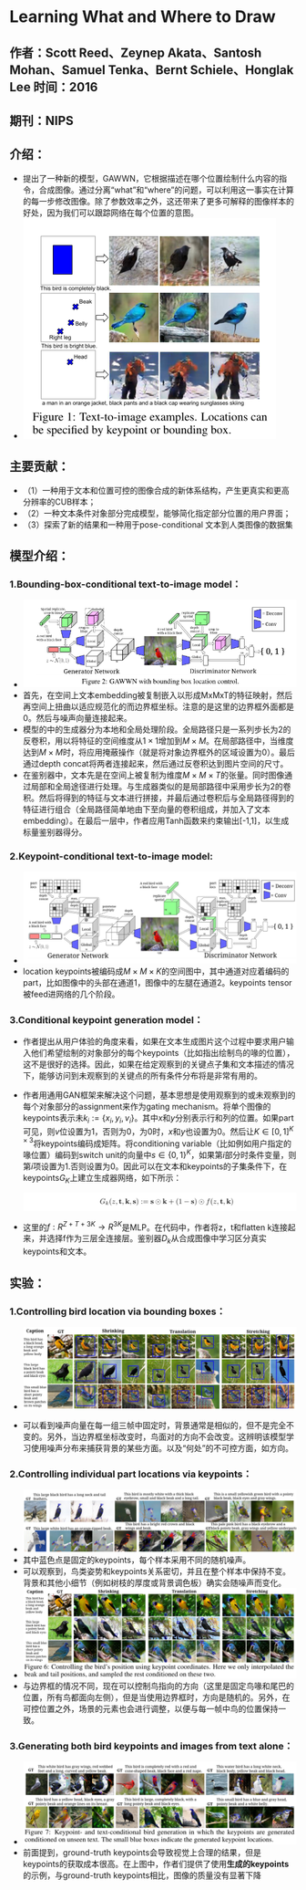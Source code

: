 # Learning What and Where to Draw

## 作者：Scott Reed、Zeynep Akata、Santosh Mohan、Samuel Tenka、Bernt Schiele、Honglak Lee 时间：2016

## 期刊：NIPS 

## 介绍：

- 提出了一种新的模型，GAWWN，它根据描述在哪个位置绘制什么内容的指令，合成图像。通过分离“what”和“where”的问题，可以利用这一事实在计算的每一步修改图像。除了参数效率之外，这还带来了更多可解释的图像样本的好处，因为我们可以跟踪网络在每个位置的意图。
- ![image-20220616153139206](./Learning%20What%20and%20Where%20to%20Draw_img/image-20220616153139206.png)

## 主要贡献：

- （1）一种用于文本和位置可控的图像合成的新体系结构，产生更真实和更高分辨率的CUB样本；
- （2）一种文本条件对象部分完成模型，能够简化指定部分位置的用户界面；
- （3）探索了新的结果和一种用于pose-conditional 文本到人类图像的数据集

## 模型介绍：

### 1.Bounding-box-conditional text-to-image model：

- ![image-20220616154345427](./Learning%20What%20and%20Where%20to%20Draw_img/image-20220616154345427.png)
- 首先，在空间上文本embedding被复制嵌入以形成MxMxT的特征映射，然后再空间上扭曲以适应规范化的而边界框坐标。注意的是这里的边界框外面都是0。然后与噪声向量连接起来。
- 模型的中的生成器分为本地和全局处理阶段。全局路径只是一系列步长为2的反卷积，用以将特征的空间维度从$1\times1$增加到$M \times M$。在局部路径中，当维度达到$M \times M$时，将应用掩蔽操作（就是将对象边界框外的区域设置为0）。最后通过depth concat将两者连接起来，然后通过反卷积达到图片空间的尺寸。
- 在鉴别器中，文本先是在空间上被复制为维度$M \times M \times T$的张量。同时图像通过局部和全局途径进行处理。与生成器类似的是局部路径中采用步长为2的卷积。然后将得到的特征与文本进行拼接，并最后通过卷积后与全局路径得到的特征进行组合（全局路径简单地由下至向量的卷积组成，并加入了文本embedding）。在最后一层中，作者应用Tanh函数来约束输出[-1,1]，以生成标量鉴别器得分。

### 2.Keypoint-conditional text-to-image model:

- ![image-20220617195725724](./Learning%20What%20and%20Where%20to%20Draw_img/image-20220617195725724.png)
- location keypoints被编码成$M \times M \times K$的空间图中，其中通道对应着编码的part，比如图像中的头部在通道1，图像中的左腿在通道2。keypoints tensor被feed进网络的几个阶段。

### 3.Conditional keypoint generation model：

- 作者提出从用户体验的角度来看，如果在文本生成图片这个过程中要求用户输入他们希望绘制的对象部分的每个keypoints（比如指出绘制鸟的喙的位置），这不是很好的选择。因此，如果在给定观察到的关键点子集和文本描述的情况下，能够访问到未观察到的关键点的所有条件分布将是非常有用的。

- 作者用通用GAN框架来解决这个问题，基本思想是使用观察到的或未观察到的每个对象部分的assignment来作为gating mechanism。将单个图像的keypoints表示未$k_i:=\{x_i,y_i,v_i\}$。其中$x$和$y$分别表示行和列的位置。如果part可见，则$v$位设置为1，否则为0，为0时，$x$和$y$也设置为0。然后让$K \in [0,1]^{K \times 3}$将keypoints编码成矩阵。将conditioning variable（比如例如用户指定的喙位置）编码到switch unit的向量中$s \in \{0,1\}^K$，如果第$i$部分时条件变量，则第$i$项设置为1.否则设置为0。因此可以在文本和keypoints的子集条件下，在keypoints$G_K$上建立生成器网络，如下所示：

  ![image-20220617204502624](./Learning%20What%20and%20Where%20to%20Draw_img/image-20220617204502624.png)

- 这里的$f:R^{Z+T+3K} \rightarrow R^{3K}$是MLP。在代码中，作者将z，t和flatten k连接起来，并选择f作为三层全连接层。鉴别器$D_k$从合成图像中学习区分真实keypoints和文本。

## 实验：

### 1.Controlling bird location via bounding boxes：

- ![image-20220617205253621](./Learning%20What%20and%20Where%20to%20Draw_img/image-20220617205253621.png)

- 可以看到噪声向量在每一组三帧中固定时，背景通常是相似的，但不是完全不变的。另外，当边界框坐标改变时，鸟面对的方向不会改变。这辨明该模型学习使用噪声分布来捕获背景的某些方面。以及“何处”的不可控方面，如方向。

### 2.Controlling individual part locations via keypoints：

- ![image-20220617205622054](./Learning%20What%20and%20Where%20to%20Draw_img/image-20220617205622054.png)
- 其中蓝色点是固定的keypoints，每个样本采用不同的随机噪声。
- 可以观察到，鸟类姿势和keypoints关系密切，并且在整个样本中保持不变。背景和其他小细节（例如树枝的厚度或背景调色板）确实会随噪声而变化。
- ![image-20220618134253073](./Learning%20What%20and%20Where%20to%20Draw_img/image-20220618134253073.png)
- 与边界框的情况不同，现在可以控制鸟指向的方向（这里是固定鸟喙和尾巴的位置，所有鸟都面向左侧），但是当使用边界框时，方向是随机的。另外，在可控位置之外，场景的元素也会进行调整，以便与每一帧中鸟的位置保持一致。

### 3.Generating both bird keypoints and images from text alone：

- ![image-20220618134555984](./Learning%20What%20and%20Where%20to%20Draw_img/image-20220618134555984.png)
- 前面提到，ground-truth keypoints会导致视觉上合理的结果，但是keypoints的获取成本很高。在上图中，作者们提供了使用**生成的keypoints**的示例，与ground-truth keypoints相比，图像的质量没有显著下降